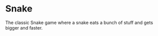 Snake
=======

The classic Snake game where a snake eats a bunch of stuff and gets bigger and faster.
